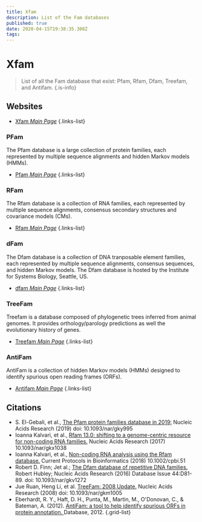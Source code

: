 ```yaml
---
title: Xfam
description: List of the Fam databases
published: true
date: 2020-04-15T19:38:35.308Z
tags: 
---
```


# Xfam

> List of all the Fam database that exist: Pfam, Rfam, Dfam, Treefam, and Antifam.
{.is-info}

## Websites

- [Xfam *Main Page*](http://xfam.org/)
{.links-list}

### PFam

The Pfam database is a large collection of protein families, each represented by multiple sequence alignments and hidden Markov models (HMMs).

- [Pfam *Main Page*](http://pfam.xfam.org/)
{.links-list}

### RFam

The Rfam database is a collection of RNA families, each represented by multiple sequence alignments, consensus secondary structures and covariance models (CMs).

- [Rfam *Main Page*](http://rfam.xfam.org/)
{.links-list}

### dFam

The Dfam database is a collection of DNA tranposable element families, each represented by multiple sequence alignments, consensus sequences, and hidden Markov models. The Dfam database is hosted by the Institute for Systems Biology, Seattle, US.

- [dfam *Main Page*](https://www.dfam.org/)
{.links-list}

### TreeFam

Treefam is a database composed of phylogenetic trees inferred from animal genomes. It provides orthology/parology predictions as well the evolutionary history of genes.

- [Treefam *Main Page*](http://www.treefam.org/)
{.links-list}

### AntiFam

AntiFam is a collection of hidden Markov models (HMMs) designed to identify spurious open reading frames (ORFs).

- [Antifam *Main Page*](ftp://ftp.ebi.ac.uk/pub/databases/Pfam/AntiFam)
{.links-list}

## Citations

- S. El-Gebali, et al., [The Pfam protein families database in 2019:](https://academic.oup.com/nar/article/47/D1/D427/5144153)  Nucleic Acids Research (2019)  doi: 10.1093/nar/gky995
-	Ioanna Kalvari, et al.,  [Rfam 13.0: shifting to a genome-centric resource for non-coding RNA families.](https://academic.oup.com/nar/article/46/D1/D335/4588106)  Nucleic Acids Research (2017)  10.1093/nar/gkx1038
-	Ioanna Kalvari, et al., [Non-coding RNA analysis using the Rfam database.](https://currentprotocols.onlinelibrary.wiley.com/doi/abs/10.1002/cpbi.51)  Current Protocols in Bioinformatics (2018)  10.1002/cpbi.51
-	Robert D. Finn; Jet al.; [The Dfam database of repetitive DNA families.](https://academic.oup.com/nar/article/44/D1/D81/2503084) Robert Hubley; Nucleic Acids Research (2016) Database Issue 44:D81-89. doi: 10.1093/nar/gkv1272
-	Jue Ruan, Heng Li, et al. [TreeFam: 2008 Update.](http://europepmc.org/article/MED/18056084) Nucleic Acids Research (2008) doi: 10.1093/nar/gkm1005
-	Eberhardt, R. Y., Haft, D. H., Punta, M., Martin, M., O'Donovan, C., & Bateman, A. (2012). [AntiFam: a tool to help identify spurious ORFs in protein annotation. ](https://academic.oup.com/database/article/doi/10.1093/database/bas003/431613)Database, 2012.
{.grid-list}